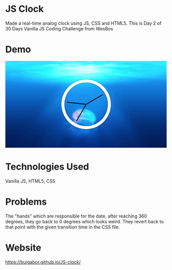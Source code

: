 # JS Clock

Made a real-time analog clock using JS, CSS and HTML5. This is Day 2 of 30 Days Vanilla JS Coding Challenge from WesBos

# Demo

<img src="./images/Demo.png">

# Technologies Used

Vanilla JS, HTML5, CSS

# Problems

The "hands" which are responsible for the date, after reaching 360 degrees, they go back to 0 degrees which looks weird. They revert back to that point with the given transition time in the CSS file.

# Website

https://buigabor.github.io/JS-clock/
